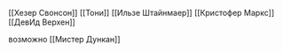 [[Хезер  Свонсон]]
[[Тони]]
[[Ильзе Штайнмаер]]
[[Кристофер Маркс]]
[[ДевИд Верхен]]

возможно
[[Мистер Дункан]]

